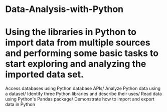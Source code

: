 # Data-Analysis-with-Python
# Using the libraries in Python to import data from multiple sources and performing some basic tasks to start exploring and analyzing the imported data set.
Access databases using Python database APIs/ Analyze Python data using a dataset/ Identify three Python libraries and describe their uses/ Read data using Python's Pandas package/ Demonstrate how to import and export data in Python
